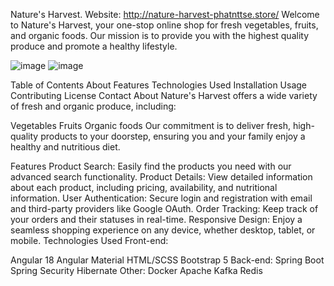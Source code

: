 Nature's Harvest. Website: http://nature-harvest-phatnttse.store/
Welcome to Nature's Harvest, your one-stop online shop for fresh vegetables, fruits, and organic foods. Our mission is to provide you with the highest quality produce and promote a healthy lifestyle.

![image](https://github.com/user-attachments/assets/957abffd-0105-45e9-83ca-85ad929053da)
![image](https://github.com/user-attachments/assets/6e194663-22a5-44df-b02a-646e18c945f7)



Table of Contents
About
Features
Technologies Used
Installation
Usage
Contributing
License
Contact
About
Nature's Harvest offers a wide variety of fresh and organic produce, including:

Vegetables
Fruits
Organic foods
Our commitment is to deliver fresh, high-quality products to your doorstep, ensuring you and your family enjoy a healthy and nutritious diet.

Features
Product Search: Easily find the products you need with our advanced search functionality.
Product Details: View detailed information about each product, including pricing, availability, and nutritional information.
User Authentication: Secure login and registration with email and third-party providers like Google OAuth.
Order Tracking: Keep track of your orders and their statuses in real-time.
Responsive Design: Enjoy a seamless shopping experience on any device, whether desktop, tablet, or mobile.
Technologies Used
Front-end:

Angular 18
Angular Material
HTML/SCSS
Bootstrap 5
Back-end:
Spring Boot 
Spring Security 
Hibernate
Other:
Docker
Apache Kafka
Redis
